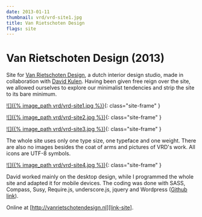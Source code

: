 ```yaml
---
date: 2013-01-11
thumbnail: vrd/vrd-site1.jpg
title: Van Rietschoten Design
flags: site
---
```


# Van Rietschoten Design (2013)

Site for [Van Rietschoten Design][link-site], a dutch interior design studio, made in collaboration with [David Kulen][collab1]. Having been given free reign over the site, we allowed ourselves to explore our minimalist tendencies and strip the site to its bare minimum.


[![]({% image_path vrd/vrd-site1.jpg %})][link-site]{: class="site-frame" }

[![]({% image_path vrd/vrd-site2.jpg %})][link-site]{: class="site-frame" }

[![]({% image_path vrd/vrd-site3.jpg %})][link-site]{: class="site-frame" }

The whole site uses only one type size, one typeface and one weight. There are also no images besides the coat of arms and pictures of VRD's work. All icons are UTF-8 symbols.

[![]({% image_path vrd/vrd-site4.jpg %})][link-site]{: class="site-frame" }

David worked mainly on the desktop design, while I programmed the whole site and adapted it for mobile devices. The coding was done with SASS, Compass, Susy, Require.js, underscore.js, jquery and Wordpress ([Github link][git]).

Online at [http://vanrietschotendesign.nl][link-site].

[link-site]: http://vanrietschotendesign.nl
[collab1]: http://dkulen.net
[git]: http://github.com/guimachiavelli/vrd
